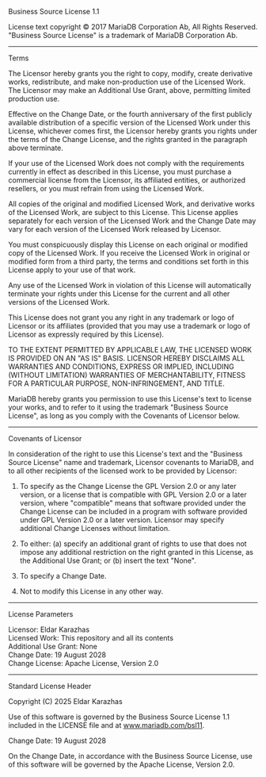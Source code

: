 Business Source License 1.1

License text copyright © 2017 MariaDB Corporation Ab, All Rights Reserved.
"Business Source License" is a trademark of MariaDB Corporation Ab.

-------------------------------------------------------------------------------

Terms

The Licensor hereby grants you the right to copy, modify, create derivative
works, redistribute, and make non-production use of the Licensed Work. The
Licensor may make an Additional Use Grant, above, permitting limited
production use.

Effective on the Change Date, or the fourth anniversary of the first publicly
available distribution of a specific version of the Licensed Work under this
License, whichever comes first, the Licensor hereby grants you rights under
the terms of the Change License, and the rights granted in the paragraph above
terminate.

If your use of the Licensed Work does not comply with the requirements
currently in effect as described in this License, you must purchase a
commercial license from the Licensor, its affiliated entities, or authorized
resellers, or you must refrain from using the Licensed Work.

All copies of the original and modified Licensed Work, and derivative works of
the Licensed Work, are subject to this License. This License applies
separately for each version of the Licensed Work and the Change Date may vary
for each version of the Licensed Work released by Licensor.

You must conspicuously display this License on each original or modified copy
of the Licensed Work. If you receive the Licensed Work in original or modified
form from a third party, the terms and conditions set forth in this License
apply to your use of that work.

Any use of the Licensed Work in violation of this License will automatically
terminate your rights under this License for the current and all other
versions of the Licensed Work.

This License does not grant you any right in any trademark or logo of Licensor
or its affiliates (provided that you may use a trademark or logo of Licensor
as expressly required by this License).

TO THE EXTENT PERMITTED BY APPLICABLE LAW, THE LICENSED WORK IS PROVIDED ON AN
"AS IS" BASIS. LICENSOR HEREBY DISCLAIMS ALL WARRANTIES AND CONDITIONS,
EXPRESS OR IMPLIED, INCLUDING (WITHOUT LIMITATION) WARRANTIES OF
MERCHANTABILITY, FITNESS FOR A PARTICULAR PURPOSE, NON-INFRINGEMENT, AND
TITLE.

MariaDB hereby grants you permission to use this License's text to license
your works, and to refer to it using the trademark "Business Source License",
as long as you comply with the Covenants of Licensor below.

-------------------------------------------------------------------------------

Covenants of Licensor

In consideration of the right to use this License's text and the "Business
Source License" name and trademark, Licensor covenants to MariaDB, and to all
other recipients of the licensed work to be provided by Licensor:

1. To specify as the Change License the GPL Version 2.0 or any later version,
   or a license that is compatible with GPL Version 2.0 or a later version,
   where "compatible" means that software provided under the Change License
   can be included in a program with software provided under GPL Version 2.0
   or a later version. Licensor may specify additional Change Licenses without
   limitation.

2. To either: (a) specify an additional grant of rights to use that does not
   impose any additional restriction on the right granted in this License, as
   the Additional Use Grant; or (b) insert the text "None".

3. To specify a Change Date.

4. Not to modify this License in any other way.

-------------------------------------------------------------------------------

License Parameters

Licensor: Eldar Karazhas  
Licensed Work: This repository and all its contents  
Additional Use Grant: None  
Change Date: 19 August 2028  
Change License: Apache License, Version 2.0  

-------------------------------------------------------------------------------

Standard License Header

Copyright (C) 2025 Eldar Karazhas

Use of this software is governed by the Business Source License 1.1 included
in the LICENSE file and at www.mariadb.com/bsl11.

Change Date: 19 August 2028

On the Change Date, in accordance with the Business Source License, use of
this software will be governed by the Apache License, Version 2.0.
